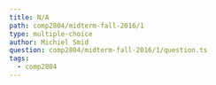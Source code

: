 ```yaml
---
title: N/A
path: comp2804/midterm-fall-2016/1
type: multiple-choice
author: Michiel Smid
question: comp2804/midterm-fall-2016/1/question.ts
tags:
  - comp2804
---
```


